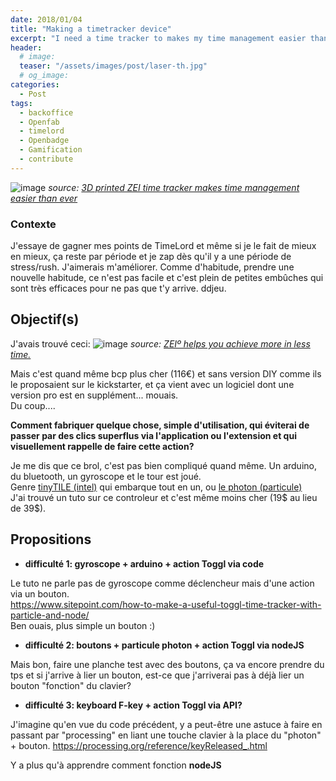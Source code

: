 ```yaml
---
date: 2018/01/04
title: "Making a timetracker device"
excerpt: "I need a time tracker to makes my time management easier than ever"
header:
  # image:
  teaser: "/assets/images/post/laser-th.jpg"
  # og_image:
categories:
  - Post
tags:
  - backoffice
  - Openfab
  - timelord
  - Openbadge
  - Gamification
  - contribute
---
```


![image](https://user-images.githubusercontent.com/12049360/34566976-d724690a-f160-11e7-95a8-524f1e7ea4f6.png)
 *source: [3D printed ZEI time tracker makes time management easier than ever](http://www.3ders.org/articles/20161026-3d-printed-zei-time-tracker-makes-time-management-easier-than-ever.html)*

### Contexte
J'essaye de gagner mes points de TimeLord et même si je le fait de mieux en mieux, ça reste par période et je zap dès qu'il y a une période de stress/rush. J'aimerais m'améliorer.
Comme d'habitude, prendre une nouvelle habitude, ce n'est pas facile et c'est plein de petites embûches qui sont très efficaces pour ne pas que t'y arrive. ddjeu.

## Objectif(s)
J'avais trouvé ceci:
![image](https://user-images.githubusercontent.com/12049360/34565173-0b05db8e-f15a-11e7-8a00-1c680d93bb4f.png)
*source: [ZEIº helps you achieve more in less time.](https://timeular.com/)*

Mais c'est quand même bcp plus cher (116€) et sans version DIY comme ils le proposaient sur le kickstarter, et ça vient avec un logiciel dont une version pro est en supplément... mouais.  
Du coup....   

**Comment fabriquer quelque chose, simple d'utilisation, qui éviterai de passer par des clics superflus via l'application ou l'extension et qui visuellement rappelle de faire cette action?**

Je me dis que ce brol, c'est pas bien compliqué quand même. Un arduino, du bluetooth, un gyroscope et le tour est joué.    
Genre [tinyTILE (intel)](https://www.sparkfun.com/products/14281) qui embarque tout en un, ou [le photon (particule)](https://www.sparkfun.com/products/13764)  
J'ai trouvé un tuto sur ce controleur et c'est même moins cher (19$ au lieu de 39$).

## Propositions
- **difficulté 1: gyroscope + arduino + action Toggl via code**

Le tuto ne parle pas de gyroscope comme déclencheur mais d'une action via un bouton.  
https://www.sitepoint.com/how-to-make-a-useful-toggl-time-tracker-with-particle-and-node/   
Ben ouais, plus simple un bouton :)
- **difficulté 2: boutons + particule photon + action Toggl via nodeJS**

Mais bon, faire une planche test avec des boutons, ça va encore prendre du tps et si j'arrive à lier un bouton, est-ce que j'arriverai pas à déjà lier un bouton "fonction" du clavier?   

- **difficulté 3: keyboard F-key + action Toggl via API?**

J'imagine qu'en vue du code précédent, y a peut-être une astuce à faire en passant par "processing" en liant une touche clavier à la place du "photon" + bouton.
https://processing.org/reference/keyReleased_.html  

Y a plus qu'à apprendre comment fonction **nodeJS**
